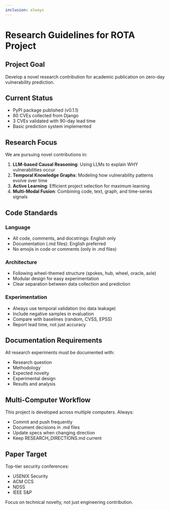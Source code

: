 ```yaml
---
inclusion: always
---
```


# Research Guidelines for ROTA Project

## Project Goal

Develop a novel research contribution for academic publication on zero-day vulnerability prediction.

## Current Status

- PyPI package published (v0.1.1)
- 80 CVEs collected from Django
- 3 CVEs validated with 90-day lead time
- Basic prediction system implemented

## Research Focus

We are pursuing novel contributions in:

1. **LLM-based Causal Reasoning**: Using LLMs to explain WHY vulnerabilities occur
2. **Temporal Knowledge Graphs**: Modeling how vulnerability patterns evolve over time
3. **Active Learning**: Efficient project selection for maximum learning
4. **Multi-Modal Fusion**: Combining code, text, graph, and time-series signals

## Code Standards

### Language
- All code, comments, and docstrings: English only
- Documentation (.md files): English preferred
- No emojis in code or comments (only in .md files)

### Architecture
- Following wheel-themed structure (spokes, hub, wheel, oracle, axle)
- Modular design for easy experimentation
- Clear separation between data collection and prediction

### Experimentation
- Always use temporal validation (no data leakage)
- Include negative samples in evaluation
- Compare with baselines (random, CVSS, EPSS)
- Report lead time, not just accuracy

## Documentation Requirements

All research experiments must be documented with:
- Research question
- Methodology
- Expected novelty
- Experimental design
- Results and analysis

## Multi-Computer Workflow

This project is developed across multiple computers. Always:
- Commit and push frequently
- Document decisions in .md files
- Update specs when changing direction
- Keep RESEARCH_DIRECTIONS.md current

## Paper Target

Top-tier security conferences:
- USENIX Security
- ACM CCS
- NDSS
- IEEE S&P

Focus on technical novelty, not just engineering contribution.
